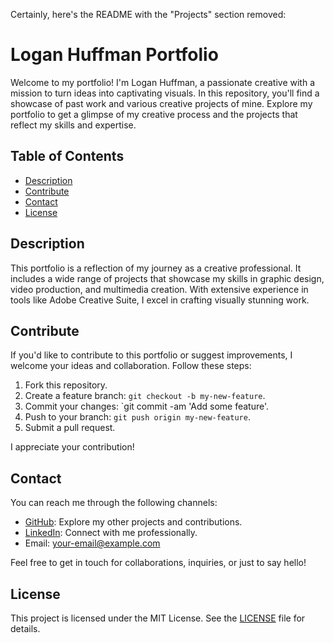 Certainly, here's the README with the "Projects" section removed:

# Logan Huffman Portfolio

Welcome to my portfolio! I'm Logan Huffman, a passionate creative with a mission to turn ideas into captivating visuals. In this repository, you'll find a showcase of past work and various creative projects of mine. Explore my portfolio to get a glimpse of my creative process and the projects that reflect my skills and expertise.

## Table of Contents

- [Description](#description)
- [Contribute](#contribute)
- [Contact](#contact)
- [License](#license)

## Description

This portfolio is a reflection of my journey as a creative professional. It includes a wide range of projects that showcase my skills in graphic design, video production, and multimedia creation. With extensive experience in tools like Adobe Creative Suite, I excel in crafting visually stunning work.

## Contribute

If you'd like to contribute to this portfolio or suggest improvements, I welcome your ideas and collaboration. Follow these steps:

1. Fork this repository.
2. Create a feature branch: `git checkout -b my-new-feature`.
3. Commit your changes: `git commit -am 'Add some feature'.
4. Push to your branch: `git push origin my-new-feature`.
5. Submit a pull request.

I appreciate your contribution!

## Contact

You can reach me through the following channels:

- [GitHub](https://github.com/loganhuffman): Explore my other projects and contributions.
- [LinkedIn](https://www.linkedin.com/in/logan-huffman): Connect with me professionally.
- Email: [your-email@example.com](mailto:your-email@example.com)

Feel free to get in touch for collaborations, inquiries, or just to say hello!

## License

This project is licensed under the MIT License. See the [LICENSE](LICENSE) file for details.
